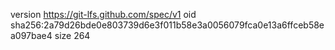 version https://git-lfs.github.com/spec/v1
oid sha256:2a79d26bde0e803739d6e3f011b58e3a0056079fca0e13a6ffceb58ea097bae4
size 264
